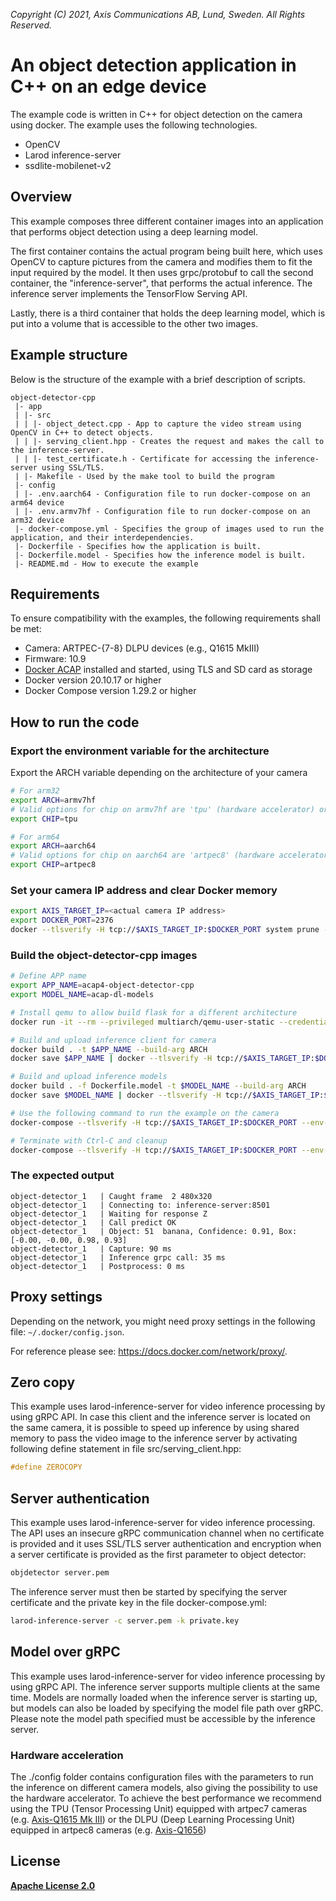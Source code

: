 *Copyright (C) 2021, Axis Communications AB, Lund, Sweden. All Rights Reserved.*

# An object detection application in C++ on an edge device

The example code is written in C++ for object detection on the camera using docker. The example uses the following technologies.

* OpenCV
* Larod inference-server
* ssdlite-mobilenet-v2

## Overview

This example composes three different container images into an application that performs object detection using a deep learning model.

The first container contains the actual program being built here, which uses OpenCV to capture pictures from the camera and modifies them to fit the input required by the model. It then uses grpc/protobuf to call the second container, the "inference-server", that performs the actual inference. The inference server implements the TensorFlow Serving API.

Lastly, there is a third container that holds the deep learning model, which is put into a volume that is accessible to the other two images.

## Example structure

Below is the structure of the example with a brief description of scripts.

```text
object-detector-cpp
 |- app
 | |- src
 | | |- object_detect.cpp - App to capture the video stream using OpenCV in C++ to detect objects.
 | | |- serving_client.hpp - Creates the request and makes the call to the inference-server.
 | | |- test_certificate.h - Certificate for accessing the inference-server using SSL/TLS.
 | |- Makefile - Used by the make tool to build the program
 |- config
 | |- .env.aarch64 - Configuration file to run docker-compose on an arm64 device
 | |- .env.armv7hf - Configuration file to run docker-compose on an arm32 device
 |- docker-compose.yml - Specifies the group of images used to run the application, and their interdependencies.
 |- Dockerfile - Specifies how the application is built.
 |- Dockerfile.model - Specifies how the inference model is built.
 |- README.md - How to execute the example
```

## Requirements

To ensure compatibility with the examples, the following requirements shall be met:

* Camera: ARTPEC-{7-8} DLPU devices (e.g., Q1615 MkIII)
* Firmware: 10.9
* [Docker ACAP](https://github.com/AxisCommunications/docker-acap) installed and started, using TLS and SD card as storage
* Docker version 20.10.17 or higher
* Docker Compose version 1.29.2 or higher

## How to run the code

### Export the environment variable for the architecture

Export the ARCH variable depending on the architecture of your camera

```sh
# For arm32
export ARCH=armv7hf
# Valid options for chip on armv7hf are 'tpu' (hardware accelerator) or 'cpu'
export CHIP=tpu
```

```sh
# For arm64
export ARCH=aarch64
# Valid options for chip on aarch64 are 'artpec8' (hardware accelerator) or 'cpu'
export CHIP=artpec8
```

### Set your camera IP address and clear Docker memory

```sh
export AXIS_TARGET_IP=<actual camera IP address>
export DOCKER_PORT=2376
docker --tlsverify -H tcp://$AXIS_TARGET_IP:$DOCKER_PORT system prune -af
```

### Build the object-detector-cpp images

```sh
# Define APP name
export APP_NAME=acap4-object-detector-cpp
export MODEL_NAME=acap-dl-models

# Install qemu to allow build flask for a different architecture
docker run -it --rm --privileged multiarch/qemu-user-static --credential yes --persistent yes

# Build and upload inference client for camera
docker build . -t $APP_NAME --build-arg ARCH
docker save $APP_NAME | docker --tlsverify -H tcp://$AXIS_TARGET_IP:$DOCKER_PORT load

# Build and upload inference models
docker build . -f Dockerfile.model -t $MODEL_NAME --build-arg ARCH
docker save $MODEL_NAME | docker --tlsverify -H tcp://$AXIS_TARGET_IP:$DOCKER_PORT load

# Use the following command to run the example on the camera
docker-compose --tlsverify -H tcp://$AXIS_TARGET_IP:$DOCKER_PORT --env-file ./config/env.$ARCH.$CHIP up

# Terminate with Ctrl-C and cleanup
docker-compose --tlsverify -H tcp://$AXIS_TARGET_IP:$DOCKER_PORT --env-file ./config/env.$ARCH.$CHIP down -v
```

### The expected output

```text
object-detector_1   | Caught frame  2 480x320
object-detector_1   | Connecting to: inference-server:8501
object-detector_1   | Waiting for response Z
object-detector_1   | Call predict OK
object-detector_1   | Object: 51  banana, Confidence: 0.91, Box: [-0.00, -0.00, 0.98, 0.93]
object-detector_1   | Capture: 90 ms
object-detector_1   | Inference grpc call: 35 ms
object-detector_1   | Postprocess: 0 ms
```

## Proxy settings

Depending on the network, you might need proxy settings in the following file: `~/.docker/config.json`.

For reference please see: https://docs.docker.com/network/proxy/.

## Zero copy

This example uses larod-inference-server for video inference processing by using gRPC API. In case this client and the inference server is located on the same camera, it is possible to speed up inference by using shared memory to pass the video image to the inference server by activating following define statement in file src/serving_client.hpp:

```c++
#define ZEROCOPY
```

## Server authentication

This example uses larod-inference-server for video inference processing. The API uses an insecure gRPC communication channel when no certificate is provided and it uses SSL/TLS server authentication and encryption when a server certificate is provided as the first parameter to object detector:

```sh
objdetector server.pem
```

The inference server must then be started by specifying the server certificate and the private key in the file docker-compose.yml:

```sh
larod-inference-server -c server.pem -k private.key
```

## Model over gRPC

This example uses larod-inference-server for video inference processing by using gRPC API. The inference server supports multiple clients at the same time. Models are normally loaded when the inference server is starting up, but models can also be loaded by specifying the model file path over gRPC. Please note the model path specified must be accessible by the inference server.

### Hardware acceleration

The ./config folder contains configuration files with the parameters to run the inference on different camera models, also giving the possibility to use the hardware accelerator.
To achieve the best performance we recommend using the TPU (Tensor Processing Unit) equipped with artpec7 cameras (e.g. [Axis-Q1615 Mk III](https://www.axis.com/products/axis-q1615-mk-iii))
or the DLPU (Deep Learning Processing Unit) equipped in artpec8 cameras (e.g. [Axis-Q1656](https://www.axis.com/products/axis-q1656))

## License

**[Apache License 2.0](../LICENSE)**
